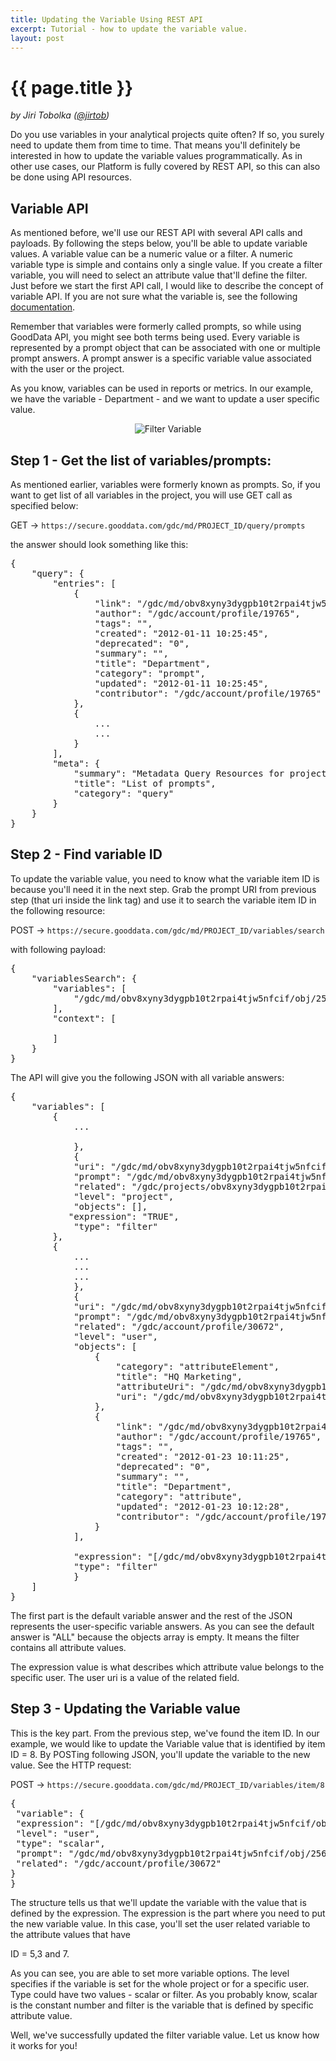 ```yaml
---
title: Updating the Variable Using REST API
excerpt: Tutorial - how to update the variable value.
layout: post
---
```


# {{ page.title }}

_by Jiri Tobolka ([@jirtob](http://twitter.com/jirtob))_

Do you use variables in your analytical projects quite often? If so, you surely need to update them from time to time. That means you'll definitely be interested in how to update the variable values programmatically. As in other use cases, our Platform is fully covered by REST API, so this can also be done using API resources. 

## Variable API

As mentioned before, we'll use our REST API with several API calls and payloads. By following the steps below, you'll be able to update variable values. A variable value can be a numeric value or a filter. A numeric variable type is simple and contains only a single value. If you create a filter variable, you will need to select an attribute value that'll define the filter. Just before we start the first API call, I would like to describe the concept of variable API. If you are not sure what the variable is, see the following [documentation](https://secure.gooddata.com/docs/html/reference.guide.data.variables.html).

Remember that variables were formerly called prompts, so while using GoodData API, you might see both terms being used. Every variable is represented by a prompt object that can be associated with one or multiple prompt answers. A prompt answer is a specific variable value associated with the user or the project. 

As you know, variables can be used in reports or metrics. In our example, we have the variable - Department - and we want to update a user specific value.

<p>
<center><img src="{{ site.root }}/images/posts/filterVariable.png" alt="Filter Variable"></center>
</p>

## Step 1 - Get the list of variables/prompts: 

As mentioned earlier, variables were formerly known as prompts. So, if you want to get list of all variables in the project, you will use GET call as specified below:

GET -> `https://secure.gooddata.com/gdc/md/PROJECT_ID/query/prompts`

the answer should look something like this:

<pre>
{
    "query": {
        "entries": [
            {
                "link": "/gdc/md/obv8xyny3dygpb10t2rpai4tjw5nfcif/obj/256",
                "author": "/gdc/account/profile/19765",
                "tags": "",
                "created": "2012-01-11 10:25:45",
                "deprecated": "0",
                "summary": "",
                "title": "Department",
                "category": "prompt",
                "updated": "2012-01-11 10:25:45",
                "contributor": "/gdc/account/profile/19765"
            },
            {
                ...
                ...
            }
        ],
        "meta": {
            "summary": "Metadata Query Resources for project obv8xyny3dygpb10t2rpai4tjw5nfcif",
            "title": "List of prompts",
            "category": "query"
        }
    }
}
</pre>

## Step 2 - Find variable ID

To update the variable value, you need to know what the variable item ID is because you'll need it in the next step. Grab the prompt URI from previous step (that uri inside the link tag) and use it to search the variable item ID in the following resource:

POST -> `https://secure.gooddata.com/gdc/md/PROJECT_ID/variables/search`

with following payload:

<pre>
{
    "variablesSearch": {
        "variables": [
            "/gdc/md/obv8xyny3dygpb10t2rpai4tjw5nfcif/obj/256"
        ],
        "context": [
            
        ]
    }
}
</pre>

The API will give you the following JSON with all variable answers:

<pre>
{
    "variables": [
        {
            ...

            },
            {
            "uri": "/gdc/md/obv8xyny3dygpb10t2rpai4tjw5nfcif/variables/item/4",
            "prompt": "/gdc/md/obv8xyny3dygpb10t2rpai4tjw5nfcif/obj/256",
            "related": "/gdc/projects/obv8xyny3dygpb10t2rpai4tjw5nfcif",
            "level": "project",
            "objects": [],
           "expression": "TRUE",
            "type": "filter"
        },
        {
            ...
            ...
            ...
            },
            {
            "uri": "/gdc/md/obv8xyny3dygpb10t2rpai4tjw5nfcif/variables/item/8",
            "prompt": "/gdc/md/obv8xyny3dygpb10t2rpai4tjw5nfcif/obj/256",
            "related": "/gdc/account/profile/30672",
            "level": "user",
            "objects": [
                {
                    "category": "attributeElement",
                    "title": "HQ Marketing",
                    "attributeUri": "/gdc/md/obv8xyny3dygpb10t2rpai4tjw5nfcif/obj/11",
                    "uri": "/gdc/md/obv8xyny3dygpb10t2rpai4tjw5nfcif/obj/11/elements?id=3"
                },
                {
                    "link": "/gdc/md/obv8xyny3dygpb10t2rpai4tjw5nfcif/obj/11",
                    "author": "/gdc/account/profile/19765",
                    "tags": "",
                    "created": "2012-01-23 10:11:25",
                    "deprecated": "0",
                    "summary": "",
                    "title": "Department",
                    "category": "attribute",
                    "updated": "2012-01-23 10:12:28",
                    "contributor": "/gdc/account/profile/19765"
                }
            ],
            
            "expression": "[/gdc/md/obv8xyny3dygpb10t2rpai4tjw5nfcif/obj/11] IN ([/gdc/md/obv8xyny3dygpb10t2rpai4tjw5nfcif/obj/11/elements?id=3])",
            "type": "filter"
            }
    ]
}
</pre>

The first part is the default variable answer and the rest of the JSON represents the user-specific variable answers. As you can see the default answer is "ALL" because the objects array is empty. It means the filter contains all attribute values. 

The expression value is what describes which attribute value belongs to the specific user. The user uri is a value of the related field.

## Step 3 - Updating the Variable value

This is the key part. From the previous step, we've found the item ID. In our example, we would like to update the Variable value that is identified by item ID = 8. By POSTing following JSON, you'll update the variable to the new value. See the HTTP request:

POST -> `https://secure.gooddata.com/gdc/md/PROJECT_ID/variables/item/8`

<pre>
{ 
 "variable": { 
 "expression": "[/gdc/md/obv8xyny3dygpb10t2rpai4tjw5nfcif/obj/11] IN ([/gdc/md/obv8xyny3dygpb10t2rpai4tjw5nfcif/obj/11/elements?id=5], [/gdc/md/obv8xyny3dygpb10t2rpai4tjw5nfcif/obj/11/elements?id=3], [/gdc/md/obv8xyny3dygpb10t2rpai4tjw5nfcif/obj/11/elements?id=7])", 
 "level": "user", 
 "type": "scalar", 
 "prompt": "/gdc/md/obv8xyny3dygpb10t2rpai4tjw5nfcif/obj/256", 
 "related": "/gdc/account/profile/30672" 
} 
}
</pre>

The structure tells us that we'll update the variable with the value that is defined by the expression. The expression is the part where you need to put the new variable value. In this case, you'll set the user related variable to the attribute values that have 

ID = 5,3 and 7.

As you can see, you are able to set more variable options. The level specifies if the variable is set for the whole project or for a specific user. Type could have two values - scalar or filter. As you probably know, scalar is the constant number and filter is the variable that is defined by specific attribute value.

Well, we've successfully updated the filter variable value. Let us know how it works for you!

